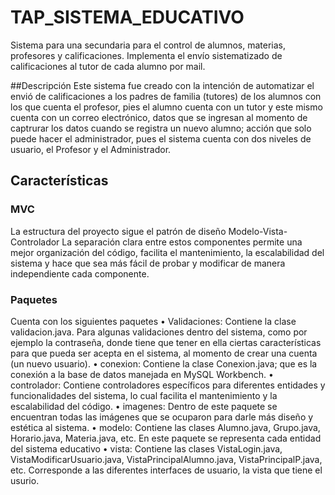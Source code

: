 # TAP_SISTEMA_EDUCATIVO
Sistema para una secundaria para el control de alumnos, materias, profesores y calificaciones. Implementa el envío sistematizado de calificaciones al tutor de cada alumno por mail. 

##Descripción
Este sistema fue creado con la intención de automatizar el envió de calificaciones a los padres de familia (tutores) de los alumnos con los que cuenta el profesor, pies el alumno cuenta con un tutor y este mismo cuenta con un correo electrónico, datos que se ingresan al momento de captrurar los datos cuando se registra un nuevo alumno; acción que solo puede hacer el administrador, pues el sistema cuenta con dos niveles de usuario, el Profesor y el Administrador. 


## Características

### MVC
La estructura del proyecto sigue el patrón de diseño Modelo-Vista-Controlador 
La separación clara entre estos componentes permite una mejor organización del código, facilita el mantenimiento, la escalabilidad del sistema y hace que sea más fácil de probar y modificar de manera independiente cada componente.


### Paquetes
Cuenta con los siguientes paquetes 
• Validaciones: Contiene la clase validacion.java. Para algunas validaciones dentro del sistema, como por ejemplo la contraseña, donde tiene que tener en ella ciertas características 
    para que pueda ser acepta en el sistema, al momento de crear una cuenta (un nuevo usuario). 
• conexion: Contiene la clase Conexion.java; que es la conexión a la base de datos manejada en MySQL Workbench.
  •	controlador: Contiene controladores específicos para diferentes entidades y funcionalidades del sistema, lo cual facilita el mantenimiento y la escalabilidad del código.
  •	imagenes: Dentro de este paquete se encuentran todas las imágenes que se ocuparon para darle más diseño y estética al sistema. 
  •	modelo: Contiene las clases Alumno.java, Grupo.java, Horario.java, Materia.java, etc. En este paquete se representa cada entidad del sistema educativo
  •	vista: Contiene las clases VistaLogin.java, VistaModificarUsuario.java, VistaPrincipalAlumno.java, VistaPrincipalP.java, etc. Corresponde a las diferentes interfaces de usuario, la 
    vista que tiene el usurio.

  
  

